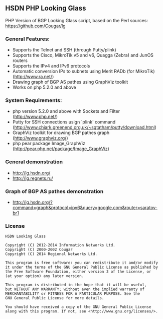 ## HSDN PHP Looking Glass
PHP Version of BGP Looking Glass script, based on the Perl sources: https://github.com/Cougar/lg

### General Features:
- Supports the Telnet and SSH (through Putty/plink)
- Supports the Cisco, MikroTik v5 and v6, Quagga (Zebra) and JunOS routers
- Supports the IPv4 and IPv6 protocols
- Automatic conversion IPs to subnets using Merit RADb (for MikroTik) (http://www.ra.net/)
- Drawing graph of BGP AS pathes using GraphViz toolkit
- Works on php 5.2.0 and above

### System Requirements:
- php version 5.2.0 and above with Sockets and Filter (http://www.php.net/)
- Putty for SSH connections usign `plink' command (http://www.chiark.greenend.org.uk/~sgtatham/putty/download.html)
- GraphViz toolkit for drawing BGP pathes graph (http://www.graphviz.org/)
- php pear package Image_GraphViz (http://pear.php.net/package/Image_GraphViz)

### General demonstration
- http://lg.hsdn.org/
- http://lg.regnets.ru/

### Graph of BGP AS pathes demonstration
- http://lg.hsdn.org/?command=graph&protocol=ipv6&query=google.com&router=saratov-br1

### License
    HSDN Looking Glass

    Copyright (C) 2012-2014 Information Networks Ltd.
    Copyright (C) 2000-2002 Cougar
    Copyright (C) 2014 Regional Networks Ltd.

    This program is free software: you can redistribute it and/or modify
    it under the terms of the GNU General Public License as published by
    the Free Software Foundation, either version 3 of the License, or
    (at your option) any later version.

    This program is distributed in the hope that it will be useful,
    but WITHOUT ANY WARRANTY; without even the implied warranty of
    MERCHANTABILITY or FITNESS FOR A PARTICULAR PURPOSE. See the
    GNU General Public License for more details.

    You should have received a copy of the GNU General Public License
    along with this program. If not, see <http://www.gnu.org/licenses/>.
